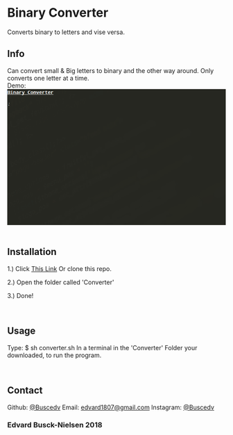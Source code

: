 # Binary Converter
Converts binary to letters and vise versa.

## Info

Can convert small & Big letters to binary and the other way around. Only converts one letter at a time.
<br>
Demo:
<br>
<img src="tutorial.gif">
<br>
<br>

## Installation
1.) Click <a href="" target="blank">This Link</a> Or clone this repo.

2.) Open the folder called 'Converter'

3.) Done!

<br>

## Usage

Type:
$ sh converter.sh
In a terminal in the 'Converter' Folder your downloaded, to run the program.

<br>

## Contact

Github: <a href="https://github.com/Buscedv" target="blank">@Buscedv</a>
Email: <a href="mailto:edvard1807@gmail.com" target="blank">edvard1807@gmail.com</a>
Instagram: <a href="https://instagram.com/Buscedv" target="blank">@Buscedv</a>



### Edvard Busck-Nielsen 2018
